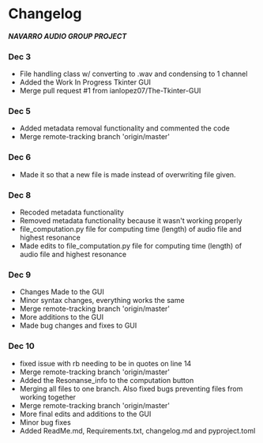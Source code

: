 # Changelog
#### _NAVARRO AUDIO GROUP PROJECT_

### Dec 3
- File handling class w/ converting to .wav and condensing to 1 channel
- Added the Work In Progress Tkinter GUI
- Merge pull request #1 from ianlopez07/The-Tkinter-GUI

### Dec 5
- Added metadata removal functionality and commented the code
- Merge remote-tracking branch 'origin/master'


### Dec 6
- Made it so that a new file is made instead of overwriting file given.


### Dec 8
- Recoded metadata functionality
- Removed metadata functionality because it wasn't working properly
- file_computation.py file for computing time (length) of audio file and highest resonance
- Made edits to file_computation.py file for computing time (length) of audio file and highest resonance

### Dec 9
- Changes Made to the GUI
- Minor syntax changes, everything works the same
- Merge remote-tracking branch 'origin/master'
- More additions to the GUI
- Made bug changes and fixes to GUI

### Dec 10
- fixed issue with rb needing to be in quotes on line 14
- Merge remote-tracking branch 'origin/master'
- Added the Resonanse_info to the computation button
- Merging all files to one branch. Also fixed bugs preventing files from working together
- Merge remote-tracking branch 'origin/master'
- More final edits and additions to the GUI
- Minor bug fixes
- Added ReadMe.md, Requirements.txt, changelog.md and pyproject.toml
